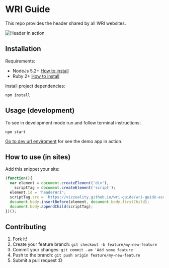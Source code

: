 # WRI Guide

This repo provides the header shared by all WRI websites.

![Header in action](app/images/preview.jpg?raw=true)

## Installation

Requirements:

* NodeJs 5.2+ [How to install](https://nodejs.org/download/)
* Ruby 2+ [How to install](https://gorails.com/setup/osx/10.10-yosemite)

Install project dependencies:

	npm install

## Usage (development)

To see in development mode run and follow terminal instructions:

	npm start

[Go to dev url enviroment](http://http://0.0.0.0:9090/app/) for see the demo app in action.

## How to use (in sites)

Add this snippet your site:

```js
(function(){
  var element = document.createElement('div'),
    scriptTag = document.createElement('script');
  element.id = 'headerWrI';
  scriptTag.src = 'https://vizzuality.github.io/wri-guide/wri-guide-assets.js';
  document.body.insertBefore(element, document.body.firstChild);
  document.body.appendChild(scriptTag);
})();
```

## Contributing

1. Fork it!
2. Create your feature branch: `git checkout -b feature/my-new-feature`
3. Commit your changes: `git commit -am 'Add some feature'`
4. Push to the branch: `git push origin feature/my-new-feature`
5. Submit a pull request :D
